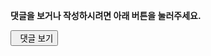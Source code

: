 <section class="comments">
<div class=disqusbox>
<div>
<p><strong>댓글을 보거나 작성하시려면 아래 버튼을 눌러주세요.</strong></p>
<button class="show-comments" data-disqus-url="http://www.kalkinblog.tk{{ site.production_url }}{{ page.url }}"><span class="icon-comments"></span>&nbsp;&nbsp;댓글 보기</button>
</div>
<div id="disqus_thread"></div>
<script>
$(document).ready(function () {
    var disqusPublicKey = "4g0ollmegxyAFY9JgjiCscCs2H6kZGCJGGdaGkE3lGfOz28SaobfrVMLYoqGMHE0";
    var disqusShortname = "hadesleesgithubblog";
    var threadUrl = 'link:' + $('.show-comments').attr('data-disqus-url');

    $.ajax({
        type: 'GET',
        url: 'https://disqus.com/api/3.0/threads/set.jsonp',
        data: { api_key: disqusPublicKey, forum: disqusShortname, thread: threadUrl },
        cache: false,
        dataType: 'jsonp',
        success: function(result) {
            if (result.response.length === 1) {
                btnText = '댓글 보기 (' + result.response[0].posts + '개)';
                $('.show-comments').html(btnText);
            }
        }
    });

    $('.show-comments').on('click', function() {
        $.ajaxSetup({cache:true});
        $.getScript('http://' + disqusShortname + '.disqus.com/embed.js');
        $.ajaxSetup({cache:false});
        $(this).remove();
    });

    if(/\#comment/.test(location.hash)){
        $('.show-comments').trigger('click');
    }
});
</script>
<style scoped=scoped>
@media print{
 .disqusbox{display:none}
}
</style>
</div>
</section>